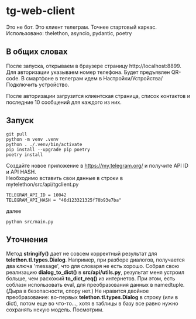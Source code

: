 # tg-web-client
Это не бот. Это клиент телеграм. Точнее стартовый каркас.
Использовано: thelethon, asyncio, pydantic, poetry

## В общих словах
После запуска, открываем в браузере страницу http://localhost:8899. 
Для авторизации указываем номер телефона. Будет предъявлен QR-code. 
В смартфоне в телеграм идем в Настройки/Устройства/Подключить устройство.

После авторизации загрузится клиентская страница, список контактов и последние 10 сообщений для каждого из них.

## Запуск

```
git pull
python -m venv .venv
python . ./.venv/bin/activate
pip install --upgrade pip poetry
poetry install
```

Создайте новое приложение в https://my.telegram.org/ и получите API ID и API HASH.<br>
Необходимо вставить свои данные в строки в mytelethon/src/api/tgclient.py
```
TELEGRAM_API_ID = 10042
TELEGRAM_API_HASH = "46d123321325f70b93e7ba"
```
далее
```
python src/main.py
```

## Уточнения

Метод **stringify()** дает не совсем корректный результат для **telethon.tl.types.Dialog**. 
Например, при разборе диалогов, получается два ключа 'message', что для словаря не есть хорошо.
Собрал свою реализацию **dialog_to_dict()** в **src/api/utils.py**, 
результат меня устроил больше, чем расхожий **to_dict_req()** из интернетов.
При этом, есть соблазн использовать eval, для преобразования данных в namedtuple. (Дыра в безопасности, спору нет.)
Не нравится двойное преобразование: во-первых **telethon.tl.types.Dialog** в строку (или в dict), 
потом еще во что-то..., хотя в таблицы в базу все равно нужно сохранять некую модель. Посмотрим.

